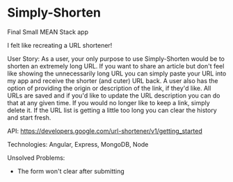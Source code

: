 # Simply-Shorten
Final Small MEAN Stack app

I felt like recreating a URL shortener!

User Story:
As a user, your only purpose to use Simply-Shorten would be to shorten an extremely long URL. If you want to share an article but don't feel like showing the unnecessarily long URL you can simply paste your URL into my app and receive the shorter (and cuter) URL back.
A user also has the option of providing the origin or description of the link, if they'd like. All URLs are saved and if you'd like to update the URL description you can do that at any given time. If you would no longer like to keep a link, simply delete it. If the URL list is getting a little too long you can clear the history and start fresh.

API: https://developers.google.com/url-shortener/v1/getting_started

Technologies: Angular, Express, MongoDB, Node

Unsolved Problems:
- The form won't clear after submitting
